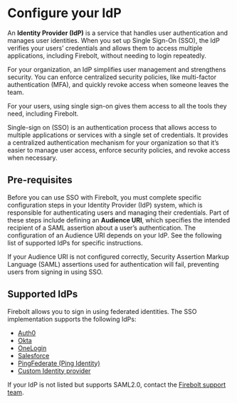 # [](#configure-your-idp)Configure your IdP

An **Identity Provider (IdP)** is a service that handles user authentication and manages user identities. When you set up Single Sign-On (SSO), the IdP verifies your users’ credentials and allows them to access multiple applications, including Firebolt, without needing to login repeatedly.

For your organization, an IdP simplifies user management and strengthens security. You can enforce centralized security policies, like multi-factor authentication (MFA), and quickly revoke access when someone leaves the team.

For your users, using single sign-on gives them access to all the tools they need, including Firebolt.

Single-sign on (SSO) is an authentication process that allows access to multiple applications or services with a single set of credentials. It provides a centralized authentication mechanism for your organization so that it’s easier to manage user access, enforce security policies, and revoke access when necessary.

## [](#pre-requisites)Pre-requisites

Before you can use SSO with Firebolt, you must complete specific configuration steps in your Identity Provider (IdP) system, which is responsible for authenticating users and managing their credentials. Part of these steps include defining an **Audience URI**, which specifies the intended recipient of a SAML assertion about a user’s authentication. The configuration of an Audience URI depends on your IdP. See the following list of supported IdPs for specific instructions.

If your Audience URI is not configured correctly, Security Assertion Markup Language (SAML) assertions used for authentication will fail, preventing users from signing in using SSO.

## [](#supported-idps)Supported IdPs

Firebolt allows you to sign in using federated identities. The SSO implementation supports the following IdPs:

- [Auth0](/Guides/security/sso/auth0.html)
- [Okta](/Guides/security/sso/okta.html)
- [OneLogin](/Guides/security/sso/onelogin.html)
- [Salesforce](/Guides/security/sso/salesforce.html)
- [PingFederate (Ping Identity)](/Guides/security/sso/pingfederate.html)
- [Custom Identity provider](/Guides/security/sso/custom-sso.html)

If your IdP is not listed but supports SAML2.0, contact the [Firebolt support team](mailto:support@firebolt.io).